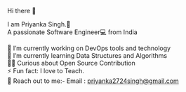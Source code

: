 
Hi there 👋 <br>

I am Priyanka Singh.👧 <br> A passionate Software Engineer💻 from India<br>

🔭 I’m currently working on DevOps tools and technology<br>
🌱 I’m currently learning Data Structures and Algorithms<br>
👩‍💻 Curious about Open Source Contribution<br>
⚡ Fun fact: I love to Teach.<br>
💬 Reach out to me:- Email : priyanka2724singh@gmail.com<br>

